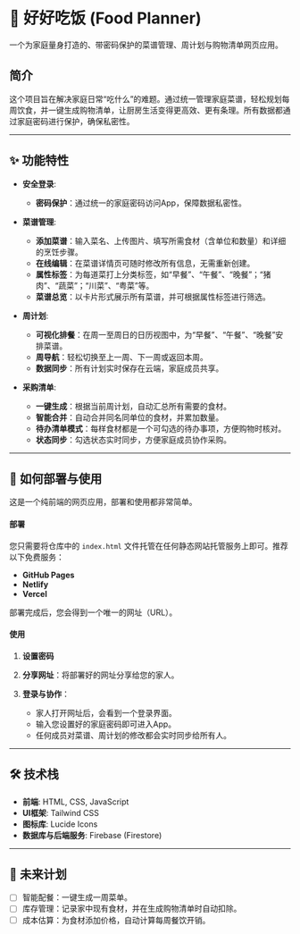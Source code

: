 # 🍳 好好吃饭 (Food Planner)

一个为家庭量身打造的、带密码保护的菜谱管理、周计划与购物清单网页应用。

## 简介

这个项目旨在解决家庭日常“吃什么”的难题。通过统一管理家庭菜谱，轻松规划每周饮食，并一键生成购物清单，让厨房生活变得更高效、更有条理。所有数据都通过家庭密码进行保护，确保私密性。

---

## ✨ 功能特性

* **安全登录**:
    * **密码保护**：通过统一的家庭密码访问App，保障数据私密性。

* **菜谱管理**:
    * **添加菜谱**：输入菜名、上传图片、填写所需食材（含单位和数量）和详细的烹饪步骤。
    * **在线编辑**：在菜谱详情页可随时修改所有信息，无需重新创建。
    * **属性标签**：为每道菜打上分类标签，如“早餐”、“午餐”、“晚餐”；“猪肉”、“蔬菜”；“川菜”、“粤菜”等。
    * **菜谱总览**：以卡片形式展示所有菜谱，并可根据属性标签进行筛选。

* **周计划**:
    * **可视化排餐**：在周一至周日的日历视图中，为“早餐”、“午餐”、“晚餐”安排菜谱。
    * **周导航**：轻松切换至上一周、下一周或返回本周。
    * **数据同步**：所有计划实时保存在云端，家庭成员共享。

* **采购清单**:
    * **一键生成**：根据当前周计划，自动汇总所有需要的食材。
    * **智能合并**：自动合并同名同单位的食材，并累加数量。
    * **待办清单模式**：每样食材都是一个可勾选的待办事项，方便购物时核对。
    * **状态同步**：勾选状态实时同步，方便家庭成员协作采购。

---

## 🚀 如何部署与使用

这是一个纯前端的网页应用，部署和使用都非常简单。

#### 部署

您只需要将仓库中的 `index.html` 文件托管在任何静态网站托管服务上即可。推荐以下免费服务：

* **GitHub Pages**
* **Netlify**
* **Vercel**

部署完成后，您会得到一个唯一的网址（URL）。

#### 使用

1.  **设置密码**

2.  **分享网址**：将部署好的网址分享给您的家人。

3.  **登录与协作**：
    * 家人打开网址后，会看到一个登录界面。
    * 输入您设置好的家庭密码即可进入App。
    * 任何成员对菜谱、周计划的修改都会实时同步给所有人。

---

## 🛠️ 技术栈

* **前端**: HTML, CSS, JavaScript
* **UI框架**: Tailwind CSS
* **图标库**: Lucide Icons
* **数据库与后端服务**: Firebase (Firestore)

---

## 🔮 未来计划

* [ ] 智能配餐：一键生成一周菜单。
* [ ] 库存管理：记录家中现有食材，并在生成购物清单时自动扣除。
* [ ] 成本估算：为食材添加价格，自动计算每周餐饮开销。
